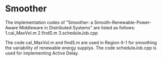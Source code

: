 # Smoother
The implementation codes of "Smoother: a Smooth-Renewable-Power-Aware Middleware in Distributed Systems" are listed as follows: 1.cal_MaxVol.m 2.findS.m 3.scheduleJob.cpp  

The code cal_MaxVol.m and findS.m are used in Region-II-1 for smoothing the variability of renewable energy supplys. The code scheduleJob.cpp is used for implementing Active Delay.

